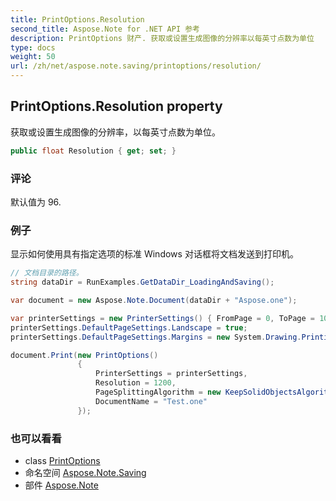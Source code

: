 ```yaml
---
title: PrintOptions.Resolution
second_title: Aspose.Note for .NET API 参考
description: PrintOptions 财产. 获取或设置生成图像的分辨率以每英寸点数为单位
type: docs
weight: 50
url: /zh/net/aspose.note.saving/printoptions/resolution/
---
```

## PrintOptions.Resolution property

获取或设置生成图像的分辨率，以每英寸点数为单位。

```csharp
public float Resolution { get; set; }
```

### 评论

默认值为 96.

### 例子

显示如何使用具有指定选项的标准 Windows 对话框将文档发送到打印机。

```csharp
// 文档目录的路径。
string dataDir = RunExamples.GetDataDir_LoadingAndSaving();

var document = new Aspose.Note.Document(dataDir + "Aspose.one");

var printerSettings = new PrinterSettings() { FromPage = 0, ToPage = 10 };
printerSettings.DefaultPageSettings.Landscape = true;
printerSettings.DefaultPageSettings.Margins = new System.Drawing.Printing.Margins(50, 50, 150, 50);

document.Print(new PrintOptions()
               {
                   PrinterSettings = printerSettings,
                   Resolution = 1200,
                   PageSplittingAlgorithm = new KeepSolidObjectsAlgorithm(),
                   DocumentName = "Test.one"
               });
```

### 也可以看看

* class [PrintOptions](../)
* 命名空间 [Aspose.Note.Saving](../../printoptions/)
* 部件 [Aspose.Note](../../../)


